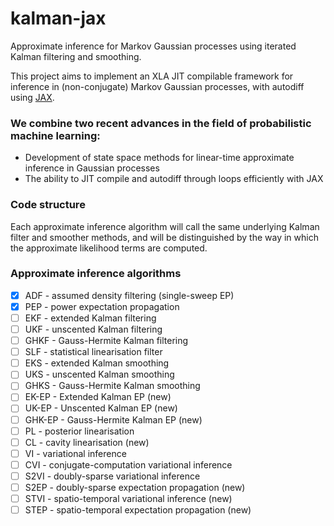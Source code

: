 # kalman-jax
Approximate inference for Markov Gaussian processes using iterated Kalman filtering and smoothing.

This project aims to implement an XLA JIT compilable framework for inference in (non-conjugate) Markov Gaussian processes, with autodiff using [JAX](https://github.com/google/jax).

### We combine two recent advances in the field of probabilistic machine learning:
 - Development of state space methods for linear-time approximate inference in Gaussian processes
 - The ability to JIT compile and autodiff through loops efficiently with JAX

### Code structure
Each approximate inference algorithm will call the same underlying Kalman filter and smoother methods, and will be distinguished by the way in which the approximate likelihood terms are computed.

### Approximate inference algorithms
 - [x] ADF - assumed density filtering (single-sweep EP)
 - [x] PEP - power expectation propagation
 - [ ] EKF - extended Kalman filtering
 - [ ] UKF - unscented Kalman filtering
 - [ ] GHKF - Gauss-Hermite Kalman filtering
 - [ ] SLF - statistical linearisation filter
 - [ ] EKS - extended Kalman smoothing
 - [ ] UKS - unscented Kalman smoothing
 - [ ] GHKS - Gauss-Hermite Kalman smoothing
 - [ ] EK-EP - Extended Kalman EP (new)
 - [ ] UK-EP - Unscented Kalman EP (new)
 - [ ] GHK-EP - Gauss-Hermite Kalman EP (new)
 - [ ] PL - posterior linearisation
 - [ ] CL - cavity linearisation (new)
 - [ ] VI - variational inference
 - [ ] CVI - conjugate-computation variational inference
 - [ ] S2VI - doubly-sparse variational inference
 - [ ] S2EP - doubly-sparse expectation propagation (new)
 - [ ] STVI - spatio-temporal variational inference (new)
 - [ ] STEP - spatio-temporal expectation propagation (new)
